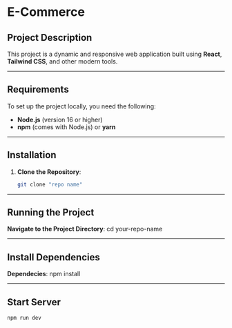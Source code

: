 # E-Commerce

## Project Description
This project is a dynamic and responsive web application built using **React**, **Tailwind CSS**, and other modern tools. 

---

## Requirements
To set up the project locally, you need the following:
- **Node.js** (version 16 or higher)
- **npm** (comes with Node.js) or **yarn**

---

## Installation
1. **Clone the Repository**:
   ```bash
   git clone "repo name"
---

## Running the Project
  **Navigate to the Project Directory**:
    cd your-repo-name

---

## Install Dependencies
**Dependecies**:
    npm install

---

## Start Server
    npm run dev
